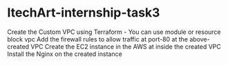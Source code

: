 # ItechArt-internship-task3
Create the Custom VPC using Terraform - You can use module or resource block vpc  Add the firewall rules to allow traffic at port-80 at the above-created VPC  Create the EC2 instance in the AWS at inside the created VPC  Install the Nginx on the created instance
